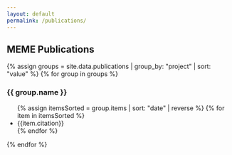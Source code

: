 ```yaml
---
layout: default
permalink: /publications/
---
```


## MEME Publications

{% assign groups = site.data.publications | group_by: "project" | sort: "value" %}
{% for group in groups %}
<h3>{{ group.name }}</h3><ul>
{% assign itemsSorted = group.items | sort: "date" | reverse %}
{% for item in itemsSorted %}<li>{{item.citation}}</li>{% endfor %}
</ul>
{% endfor %}
